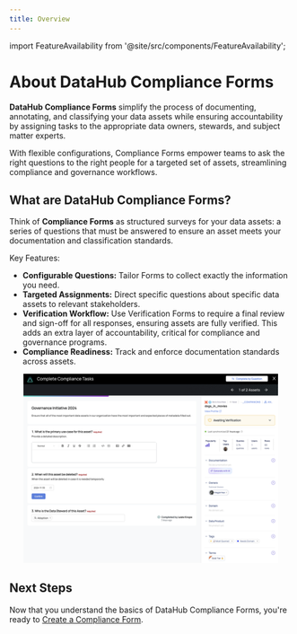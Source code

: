 ```yaml
---
title: Overview
---
```


import FeatureAvailability from '@site/src/components/FeatureAvailability';

# About DataHub Compliance Forms
<FeatureAvailability/>

**DataHub Compliance Forms** simplify the process of documenting, annotating, and classifying your data assets while ensuring accountability by assigning tasks to the appropriate data owners, stewards, and subject matter experts.

With flexible configurations, Compliance Forms empower teams to ask the right questions to the right people for a targeted set of assets, streamlining compliance and governance workflows.

## What are DataHub Compliance Forms?

Think of **Compliance Forms** as structured surveys for your data assets: a series of questions that must be answered to ensure an asset meets your documentation and classification standards.

Key Features:

* **Configurable Questions:** Tailor Forms to collect exactly the information you need.
* **Targeted Assignments:** Direct specific questions about specific data assets to relevant stakeholders.
* **Verification Workflow:** Use Verification Forms to require a final review and sign-off for all responses, ensuring assets are fully verified. This adds an extra layer of accountability, critical for compliance and governance programs.
* **Compliance Readiness:** Track and enforce documentation standards across assets.

<p align="center">
  <img 
       width="90%"  
       src="https://raw.githubusercontent.com/datahub-project/static-assets/eaffab01f020a60e97b2afcd85c2f04bb9b7d498/imgs/compliance_forms/sample-compliance-form.png" 
       alt="Sample Compliance Form"/>
</p>

## Next Steps

Now that you understand the basics of DataHub Compliance Forms, you're ready to [Create a Compliance Form](create-a-form.md).